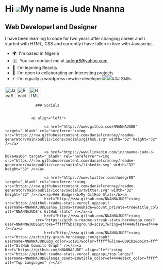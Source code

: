 Hi ![](https://user-images.githubusercontent.com/18350557/176309783-0785949b-9127-417c-8b55-ab5a4333674e.gif)My name is Jude Nnanna
===================================================================================================================================

Web DeveloperI and Designer
---------------------------

I have been learning to code for two years after changing career and i started with HTML, CSS and currently i have fallen in love with Javascript.

*   🌍  I'm based in Nigeria
*   ✉️  You can contact me at [judegr8@yahoo.com](mailto:judegr8@yahoo.com)
*   🧠  I'm learning Reactjs
*   🤝  I'm open to collaborating on Interesting projects
*   ⚡  I'm equally a wordpress newbie developer<a href="https://www.twitter.com/Judegr80" target="_blank" rel="noreferrer"><img
                  src="https://img.shields.io/twitter/follow/Judegr80?logo=twitter&style=for-the-badge&color=0891b2&labelColor=1c1917"
                /></a><a href="https://www.github.com/NNANNAJUDE" target="_blank" rel="noreferrer"><img
                  src="https://img.shields.io/github/followers/NNANNAJUDE?logo=github&style=for-the-badge&color=0891b2&labelColor=1c1917" /></a>### Skills 
<p align="left">
<a href="https://developer.mozilla.org/en-US/docs/Web/JavaScript" target="_blank" rel="noreferrer"><img src="https://raw.githubusercontent.com/danielcranney/readme-generator/main/public/icons/skills/javascript-colored.svg" width="36" height="36" alt="JavaScript" /></a>
<a href="https://reactjs.org/" target="_blank" rel="noreferrer"><img src="https://raw.githubusercontent.com/danielcranney/readme-generator/main/public/icons/skills/react-colored.svg" width="36" height="36" alt="React" /></a>
<a href="https://developer.mozilla.org/en-US/docs/Glossary/HTML5" target="_blank" rel="noreferrer"><img src="https://raw.githubusercontent.com/danielcranney/readme-generator/main/public/icons/skills/html5-colored.svg" width="36" height="36" alt="HTML5" /></a>
</p>
                    
                  ### Socials
                  
                  
                <p align="left">
                          
                      <a href="https://www.github.com/NNANNAJUDE" target="_blank" rel="noreferrer"><img src="https://raw.githubusercontent.com/danielcranney/readme-generator/main/public/icons/socials/github.svg" width="32" height="32" /></a>
                          
                      <a href="https://www.linkedin.com/in/nnanna-jude-o-b67a4a106" target="_blank" rel="noreferrer"><img src="https://raw.githubusercontent.com/danielcranney/readme-generator/main/public/icons/socials/linkedin.svg" width="32" height="32" /></a>
                          
                      <a href="https://www.twitter.com/Judegr80" target="_blank" rel="noreferrer"><img src="https://raw.githubusercontent.com/danielcranney/readme-generator/main/public/icons/socials/twitter.svg" width="32" height="32" /></a></p>### Badges<b>My GitHub Stats</b><a
                      href="http://www.github.com/NNANNAJUDE"><img src="https://github-readme-stats.vercel.app/api?username=NNANNAJUDE&show_icons=true&hide=&count_private=true&title_color=ef4444&text_color=ffffff&icon_color=0891b2&bg_color=1c1917&hide_border=true&show_icons=true" alt="NNANNAJUDE's GitHub stats" /></a><a
                      href="http://www.github.com/NNANNAJUDE"><img
                  src="https://github-readme-streak-stats.herokuapp.com/?user=NNANNAJUDE&stroke=ffffff&background=1c1917&ring=ef4444&fire=ef4444&currStreakNum=ffffff&currStreakLabel=ef4444&sideNums=ffffff&sideLabels=ffffff&dates=ffffff&hide_border=true" /></a><a
                      href="http://www.github.com/NNANNAJUDE"><img src="https://activity-graph.herokuapp.com/graph?username=NNANNAJUDE&bg_color=1c1917&color=ffffff&line=0891b2&point=ffffff&area_color=1c1917&area=true&hide_border=true&custom_title=GitHub%20Commits%20Graph" alt="GitHub Commits Graph" /></a><a href="https://github.com/NNANNAJUDE" align="left"><img src="https://github-readme-stats.vercel.app/api/top-langs/?username=NNANNAJUDE&langs_count=10&title_color=ef4444&text_color=ffffff&icon_color=0891b2&bg_color=1c1917&hide_border=true&locale=en&custom_title=Top%20%Languages" alt="Top Languages" /></a>
